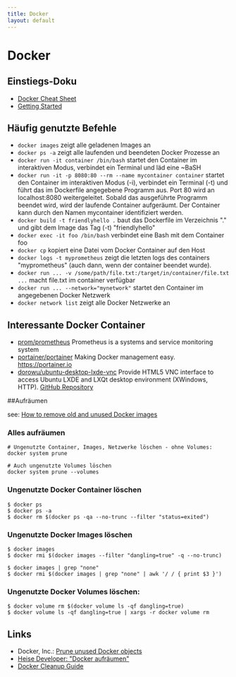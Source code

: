 ```yaml
---
title: Docker
layout: default
---
```


# Docker

## Einstiegs-Doku

* [Docker Cheat Sheet](https://github.com/wsargent/docker-cheat-sheet)
* [Getting Started](https://docs.docker.com/get-started/)

## Häufig genutzte Befehle

* `docker images` zeigt alle geladenen Images an
* `docker ps -a` zeigt alle laufenden und beendeten Docker Prozesse an
* `docker run -it container /bin/bash` startet den Container im interaktiven Modus, verbindet ein Terminal und läd eine ~BaSH
* `docker run -it -p 8080:80 --rm --name mycontainer container` startet den Container im interaktiven Modus (-i), verbindet ein Terminal (-t) und führt das im Dockerfile angegebene Programm aus. Port 80 wird an localhost:8080 weitergeleitet. Sobald das ausgeführte Programm beendet wird, wird der laufende Container aufgeräumt. Der Container kann durch den Namen mycontainer identifiziert werden.
* `docker build -t friendlyhello .` baut das Dockerfile im Verzeichnis "." und gibt dem Image das Tag (-t) "friendlyhello"
* `docker exec -it foo /bin/bash` verbindet eine Bash mit dem Container foo
* `docker cp` kopiert eine Datei vom Docker Container auf den Host
* `docker logs -t myprometheus` zeigt die letzten logs des containers "myprometheus" (auch dann, wenn der container beendet wurde).
* `docker run ... -v /some/path/file.txt:/target/in/container/file.txt ...` macht file.txt im container verfügbar
* `docker run ... --network="mynetwork"` startet den Container im angegebenen Docker Netzwerk
* `docker network list` zeigt alle Docker Netzwerke an

## Interessante Docker Container

* [prom/prometheus](https://hub.docker.com/r/prom/prometheus) Prometheus is a systems and service monitoring system
* [portainer/portainer](https://hub.docker.com/r/portainer/portainer) Making Docker management easy. https://portainer.io
* [dorowu/ubuntu-desktop-lxde-vnc](https://hub.docker.com/r/dorowu/ubuntu-desktop-lxde-vnc) Provide HTML5 VNC interface to access Ubuntu LXDE and LXQt desktop environment (XWindows, HTTP). [GitHub Repository](https://github.com/fcwu/docker-ubuntu-vnc-desktop)

##Aufräumen

see: [How to remove old and unused Docker images](http://stackoverflow.com/questions/32723111/how-to-remove-old-and-unused-docker-images)

### Alles aufräumen

```
# Ungenutzte Container, Images, Netzwerke löschen - ohne Volumes:
docker system prune

# Auch ungenutzte Volumes löschen
docker system prune --volumes
```

### Ungenutzte Docker Container löschen

```
$ docker ps
$ docker ps -a
$ docker rm $(docker ps -qa --no-trunc --filter "status=exited")
```

### Ungenutzte Docker Images löschen

```
$ docker images
$ docker rmi $(docker images --filter "dangling=true" -q --no-trunc)

$ docker images | grep "none"
$ docker rmi $(docker images | grep "none" | awk '/ / { print $3 }')
```

### Ungenutzte Docker Volumes löschen:

```
$ docker volume rm $(docker volume ls -qf dangling=true)
$ docker volume ls -qf dangling=true | xargs -r docker volume rm
```

## Links
* Docker, Inc.: [Prune unused Docker objects](https://docs.docker.com/config/pruning/)
* [Heise Developer: "Docker aufräumen"](https://www.heise.de/developer/artikel/Docker-aufraeumen-3604106.html)
* [Docker Cleanup Guide](https://gist.github.com/bastman/5b57ddb3c11942094f8d0a97d461b430)